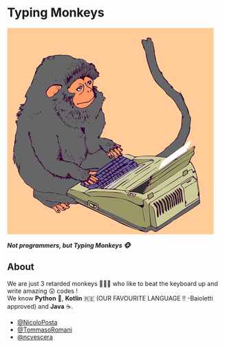 # Typing Monkeys

![logo](./imgs/logo.gif)

**_Not programmers, but Typing Monkeys 🐵_**

## About

We are just 3 retarded monkeys 🐒🐒🐒 who like to beat the keyboard up and write amazing 😲 codes !<br>
We know **Python** 🐍, **Kotlin** 🇷🇪 (OUR FAVOURITE LANGUAGE !! -Baioletti approved) and **Java** ☕.

* [@NicoloPosta](https://github.com/NicoloPosta)
* [@TommasoRomani](https://github.com/TommasoRomani)
* [@ncvescera](https://github.com/ncvescera)
